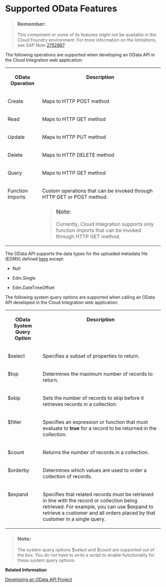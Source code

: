 <!-- loio130d00edf4e8484e9bb8e1bb5d5ffe8a -->

# Supported OData Features

> ### Remember:  
> This component or some of its features might not be available in the Cloud Foundry environment. For more information on the limitations, see SAP Note [2752867](https://launchpad.support.sap.com/#/notes/2752867).



The following operations are supported when developing an OData API in the Cloud Integration web application:

<a name="loio130d00edf4e8484e9bb8e1bb5d5ffe8a__table_m25_dfd_f5"/>


<table>
<tr>
<th valign="top">

OData Operation



</th>
<th valign="top">

Description



</th>
</tr>
<tr>
<td valign="top">

Create



</td>
<td valign="top">

Maps to HTTP POST method



</td>
</tr>
<tr>
<td valign="top">

Read



</td>
<td valign="top">

Maps to HTTP GET method



</td>
</tr>
<tr>
<td valign="top">

Update



</td>
<td valign="top">

Maps to HTTP PUT method



</td>
</tr>
<tr>
<td valign="top">

Delete



</td>
<td valign="top">

Maps to HTTP DELETE method



</td>
</tr>
<tr>
<td valign="top">

Query



</td>
<td valign="top">

Maps to HTTP GET method



</td>
</tr>
<tr>
<td valign="top">

Function Imports



</td>
<td valign="top">

Custom operations that can be invoked through HTTP GET or POST method.

> ### Note:  
> Currently, Cloud Integration supports only function imports that can be invoked through HTTP GET method.



</td>
</tr>
</table>

The OData API supports the data types for the uploaded metadata file \(EDMX\) defined [here](https://www.odata.org/documentation/odata-version-2-0/overview/) except:

-   Null

-   Edm.Single

-   Edm.DateTimeOffset


The following system query options are supported when calling an OData API developed in the Cloud Integration web application:

<a name="loio130d00edf4e8484e9bb8e1bb5d5ffe8a__table_t1b_3sd_f5"/>


<table>
<tr>
<th valign="top">

OData System Query Option



</th>
<th valign="top">

Description



</th>
</tr>
<tr>
<td valign="top">

$select



</td>
<td valign="top">

Specifies a subset of properties to return.



</td>
</tr>
<tr>
<td valign="top">

$top



</td>
<td valign="top">

Determines the maximum number of records to return.



</td>
</tr>
<tr>
<td valign="top">

$skip



</td>
<td valign="top">

Sets the number of records to skip before it retrieves records in a collection.



</td>
</tr>
<tr>
<td valign="top">

$filter



</td>
<td valign="top">

Specifies an expression or function that must evaluate to **true** for a record to be returned in the collection.



</td>
</tr>
<tr>
<td valign="top">

$count



</td>
<td valign="top">

Returns the number of records in a collection.



</td>
</tr>
<tr>
<td valign="top">

$orderby



</td>
<td valign="top">

Determines which values are used to order a collection of records.



</td>
</tr>
<tr>
<td valign="top">

$expand



</td>
<td valign="top">

Specifies that related records must be retrieved in line with the record or collection being retrieved. For example, you can use $expand to retrieve a customer and all orders placed by that customer in a single query.



</td>
</tr>
</table>

> ### Note:  
> The system query options $select and $count are supported out of the box. You do not have to write a script to enable functionality for these system query options.

**Related Information**  


[Developing an OData API Project](developing-an-odata-api-project-d961654.md "")


